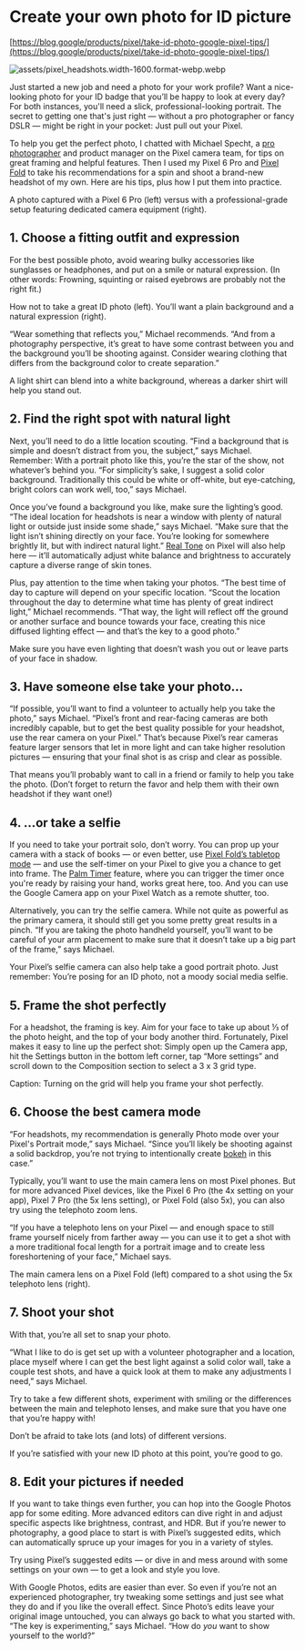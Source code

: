# Create your own photo for ID picture

[https://blog.google/products/pixel/take-id-photo-google-pixel-tips/](https://blog.google/products/pixel/take-id-photo-google-pixel-tips/)

![assets/pixel_headshots.width-1600.format-webp.webp](assets/pixel_headshots.width-1600.format-webp.webp)

Just started a new job and need a photo for your work profile? Want a nice-looking photo for your ID badge that you’ll be happy to look at every day? For both instances, you'll need a slick, professional-looking portrait. The secret to getting one that's just right — without a pro photographer or fancy DSLR — might be right in your pocket: Just pull out your Pixel.

To help you get the perfect photo, I chatted with Michael Specht, a [pro photographer](https://www.michael-specht.com/) and product manager on the Pixel camera team, for tips on great framing and helpful features. Then I used my Pixel 6 Pro and [Pixel Fold](https://store.google.com/product/pixel_fold?utm_source=keyword&utm_medium=google_oo&utm_campaign=GS107607&utm_content=blog&hl=en-US) to take his recommendations for a spin and shoot a brand-new headshot of my own. Here are his tips, plus how I put them into practice.

A photo captured with a Pixel 6 Pro (left) versus with a professional-grade setup featuring dedicated camera equipment (right).

## **1. Choose a fitting outfit and expression**

For the best possible photo, avoid wearing bulky accessories like sunglasses or headphones, and put on a smile or natural expression. (In other words: Frowning, squinting or raised eyebrows are probably not the right fit.)

How not to take a great ID photo (left). You’ll want a plain background and a natural expression (right).

“Wear something that reflects you,” Michael recommends. “And from a photography perspective, it’s great to have some contrast between you and the background you’ll be shooting against. Consider wearing clothing that differs from the background color to create separation.”

A light shirt can blend into a white background, whereas a darker shirt will help you stand out.

## **2. Find the right spot with natural light**

Next, you’ll need to do a little location scouting. “Find a background that is simple and doesn’t distract from you, the subject,” says Michael. Remember: With a portrait photo like this, you’re the star of the show, not whatever’s behind you. “For simplicity’s sake, I suggest a solid color background. Traditionally this could be white or off-white, but eye-catching, bright colors can work well, too,” says Michael.

Once you’ve found a background you like, make sure the lighting’s good. “The ideal location for headshots is near a window with plenty of natural light or outside just inside some shade,” says Michael. “Make sure that the light isn’t shining directly on your face. You’re looking for somewhere brightly lit, but with indirect natural light.” [Real Tone](https://blog.google/products/search/monk-skin-tone-scale/) on Pixel will also help here — it’ll automatically adjust white balance and brightness to accurately capture a diverse range of skin tones.

Plus, pay attention to the time when taking your photos. “The best time of day to capture will depend on your specific location. “Scout the location throughout the day to determine what time has plenty of great indirect light,” Michael recommends. “That way, the light will reflect off the ground or another surface and bounce towards your face, creating this nice diffused lighting effect — and that’s the key to a good photo.”

Make sure you have even lighting that doesn’t wash you out or leave parts of your face in shadow.

## **3. Have someone else take your photo…**

“If possible, you’ll want to find a volunteer to actually help you take the photo,” says Michael. “Pixel’s front and rear-facing cameras are both incredibly capable, but to get the best quality possible for your headshot, use the rear camera on your Pixel.” That’s because Pixel’s rear cameras feature larger sensors that let in more light and can take higher resolution pictures — ensuring that your final shot is as crisp and clear as possible.

That means you’ll probably want to call in a friend or family to help you take the photo. (Don’t forget to return the favor and help them with their own headshot if they want one!)

## **4. …or take a selfie**

If you need to take your portrait solo, don’t worry. You can prop up your camera with a stack of books — or even better, use [Pixel Fold’s tabletop mode](https://blog.google/products/pixel/pixel-fold-review/) — and use the self-timer on your Pixel to give you a chance to get into frame. The [Palm Timer](https://blog.google/products/pixel/feature-drop-june-2023/) feature, where you can trigger the timer once you're ready by raising your hand, works great here, too. And you can use the Google Camera app on your Pixel Watch as a remote shutter, too.

Alternatively, you can try the selfie camera. While not quite as powerful as the primary camera, it should still get you some pretty great results in a pinch. “If you are taking the photo handheld yourself, you’ll want to be careful of your arm placement to make sure that it doesn’t take up a big part of the frame,” says Michael.

Your Pixel’s selfie camera can also help take a good portrait photo. Just remember: You’re posing for an ID photo, not a moody social media selfie.

## **5. Frame the shot perfectly**

For a headshot, the framing is key. Aim for your face to take up about ⅓ of the photo height, and the top of your body another third. Fortunately, Pixel makes it easy to line up the perfect shot: Simply open up the Camera app, hit the Settings button in the bottom left corner, tap “More settings” and scroll down to the Composition section to select a 3 x 3 grid type.

Caption: Turning on the grid will help you frame your shot perfectly.

## **6. Choose the best camera mode**

“For headshots, my recommendation is generally Photo mode over your Pixel's Portrait mode,” says Michael. “Since you’ll likely be shooting against a solid backdrop, you’re not trying to intentionally create [bokeh](https://en.wikipedia.org/wiki/Bokeh) in this case.”

Typically, you’ll want to use the main camera lens on most Pixel phones. But for more advanced Pixel devices, like the Pixel 6 Pro (the 4x setting on your app), Pixel 7 Pro (the 5x lens setting), or Pixel Fold (also 5x), you can also try using the telephoto zoom lens.

“If you have a telephoto lens on your Pixel — and enough space to still frame yourself nicely from farther away — you can use it to get a shot with a more traditional focal length for a portrait image and to create less foreshortening of your face,” Michael says.

The main camera lens on a Pixel Fold (left) compared to a shot using the 5x telephoto lens (right).

## **7. Shoot your shot**

With that, you’re all set to snap your photo.

“What I like to do is get set up with a volunteer photographer and a location, place myself where I can get the best light against a solid color wall, take a couple test shots, and have a quick look at them to make any adjustments I need,” says Michael.

Try to take a few different shots, experiment with smiling or the differences between the main and telephoto lenses, and make sure that you have one that you’re happy with!

Don’t be afraid to take lots (and lots) of different versions.

If you’re satisfied with your new ID photo at this point, you’re good to go.

## **8. Edit your pictures if needed**

If you want to take things even further, you can hop into the Google Photos app for some editing. More advanced editors can dive right in and adjust specific aspects like brightness, contrast, and HDR. But if you’re newer to photography, a good place to start is with Pixel’s suggested edits, which can automatically spruce up your images for you in a variety of styles.

Try using Pixel’s suggested edits — or dive in and mess around with some settings on your own — to get a look and style you love.

With Google Photos, edits are easier than ever. So even if you’re not an experienced photographer, try tweaking some settings and just see what they do and if you like the overall effect. Since Photo’s edits leave your original image untouched, you can always go back to what you started with. “The key is experimenting,” says Michael. “How do *you* want to show yourself to the world?”
